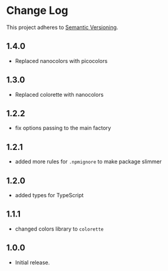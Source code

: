 # Change Log
This project adheres to [Semantic Versioning](http://semver.org/).
## 1.4.0
* Replaced nanocolors with picocolors
## 1.3.0
* Replaced colorette with nanocolors
## 1.2.2
* fix options passing to the main factory
## 1.2.1
* added more rules for `.npmignore` to make package slimmer
## 1.2.0
* added types for TypeScript
## 1.1.1
* changed colors library to `colorette`

## 1.0.0
* Initial release.

